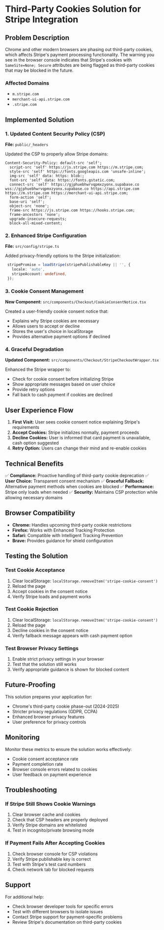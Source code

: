# Third-Party Cookies Solution for Stripe Integration

## Problem Description

Chrome and other modern browsers are phasing out third-party cookies, which affects Stripe's payment processing functionality. The warning you see in the browser console indicates that Stripe's cookies with `SameSite=None; Secure` attributes are being flagged as third-party cookies that may be blocked in the future.

### Affected Domains
- `m.stripe.com`
- `merchant-ui-api.stripe.com`
- `.stripe.com`

## Implemented Solution

### 1. Updated Content Security Policy (CSP)

**File:** `public/_headers`

Updated the CSP to properly allow Stripe domains:

```
Content-Security-Policy: default-src 'self'; 
  script-src 'self' https://js.stripe.com https://m.stripe.com; 
  style-src 'self' https://fonts.googleapis.com 'unsafe-inline'; 
  img-src 'self' data: https: blob:; 
  font-src 'self' data: https://fonts.gstatic.com; 
  connect-src 'self' https://gjphuebhwrvqpmxzyonx.supabase.co wss://gjphuebhwrvqpmxzyonx.supabase.co https://api.stripe.com https://m.stripe.com https://merchant-ui-api.stripe.com; 
  form-action 'self'; 
  base-uri 'self'; 
  object-src 'none'; 
  frame-src https://js.stripe.com https://hooks.stripe.com; 
  frame-ancestors 'none'; 
  upgrade-insecure-requests; 
  block-all-mixed-content;
```

### 2. Enhanced Stripe Configuration

**File:** `src/config/stripe.ts`

Added privacy-friendly options to the Stripe initialization:

```typescript
 stripePromise = loadStripe(stripePublishableKey || '', {
   locale: 'auto',
   stripeAccount: undefined,
 });
```

### 3. Cookie Consent Management

**New Component:** `src/components/Checkout/CookieConsentNotice.tsx`

Created a user-friendly cookie consent notice that:
- Explains why Stripe cookies are necessary
- Allows users to accept or decline
- Stores the user's choice in localStorage
- Provides alternative payment options if declined

### 4. Graceful Degradation

**Updated Component:** `src/components/Checkout/StripeCheckoutWrapper.tsx`

Enhanced the Stripe wrapper to:
- Check for cookie consent before initializing Stripe
- Show appropriate messages based on user choice
- Provide retry options
- Fall back to cash payment if cookies are declined

## User Experience Flow

1. **First Visit:** User sees cookie consent notice explaining Stripe's requirements
2. **Accept Cookies:** Stripe initializes normally, payment proceeds
3. **Decline Cookies:** User is informed that card payment is unavailable, cash option suggested
4. **Retry Option:** Users can change their mind and re-enable cookies

## Technical Benefits

✅ **Compliance:** Proactive handling of third-party cookie deprecation
✅ **User Choice:** Transparent consent mechanism
✅ **Graceful Fallback:** Alternative payment methods when cookies are blocked
✅ **Performance:** Stripe only loads when needed
✅ **Security:** Maintains CSP protection while allowing necessary domains

## Browser Compatibility

- **Chrome:** Handles upcoming third-party cookie restrictions
- **Firefox:** Works with Enhanced Tracking Protection
- **Safari:** Compatible with Intelligent Tracking Prevention
- **Brave:** Provides guidance for shield configuration

## Testing the Solution

### Test Cookie Acceptance
1. Clear localStorage: `localStorage.removeItem('stripe-cookie-consent')`
2. Reload the page
3. Accept cookies in the consent notice
4. Verify Stripe loads and payment works

### Test Cookie Rejection
1. Clear localStorage: `localStorage.removeItem('stripe-cookie-consent')`
2. Reload the page
3. Decline cookies in the consent notice
4. Verify fallback message appears with cash payment option

### Test Browser Privacy Settings
1. Enable strict privacy settings in your browser
2. Test that the solution still works
3. Verify appropriate guidance is shown for blocked content

## Future-Proofing

This solution prepares your application for:
- Chrome's third-party cookie phase-out (2024-2025)
- Stricter privacy regulations (GDPR, CCPA)
- Enhanced browser privacy features
- User preference for privacy controls

## Monitoring

Monitor these metrics to ensure the solution works effectively:
- Cookie consent acceptance rate
- Payment completion rate
- Browser console errors related to cookies
- User feedback on payment experience

## Troubleshooting

### If Stripe Still Shows Cookie Warnings
1. Clear browser cache and cookies
2. Check that CSP headers are properly deployed
3. Verify Stripe domains are whitelisted
4. Test in incognito/private browsing mode

### If Payment Fails After Accepting Cookies
1. Check browser console for CSP violations
2. Verify Stripe publishable key is correct
3. Test with Stripe's test card numbers
4. Check network tab for blocked requests

## Support

For additional help:
- Check browser developer tools for specific errors
- Test with different browsers to isolate issues
- Contact Stripe support for payment-specific problems
- Review Stripe's documentation on third-party cookies 